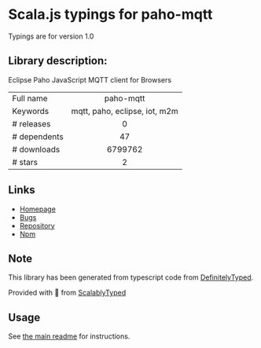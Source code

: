 
# Scala.js typings for paho-mqtt

Typings are for version 1.0

## Library description:
Eclipse Paho JavaScript MQTT client for Browsers

|                    |                 |
| ------------------ | :-------------: |
| Full name          | paho-mqtt |
| Keywords           | mqtt, paho, eclipse, iot, m2m |
| # releases         | 0 |
| # dependents       | 47 |
| # downloads        | 6799762 |
| # stars            | 2 |

## Links
- [Homepage](https://github.com/eclipse/paho.mqtt.javascript#readme)
- [Bugs](https://github.com/eclipse/paho.mqtt.javascript/issues)
- [Repository](https://github.com/eclipse/paho.mqtt.javascript)
- [Npm](https://www.npmjs.com/package/paho-mqtt)
    


## Note
This library has been generated from typescript code from [DefinitelyTyped](https://definitelytyped.org).

Provided with :purple_heart: from [ScalablyTyped](https://github.com/oyvindberg/ScalablyTyped)

## Usage
See [the main readme](../../readme.md) for instructions.


